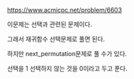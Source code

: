 https://www.acmicpc.net/problem/6603

이문제는 선택과 관련된 문제이다.

그래서 재귀함수 선택문제로 풀면 된다.

하지만 next_permutation문제로 풀 수가 있다.

선택을 1 선택하지 않는 것을 0이라고 두고 푼다.

